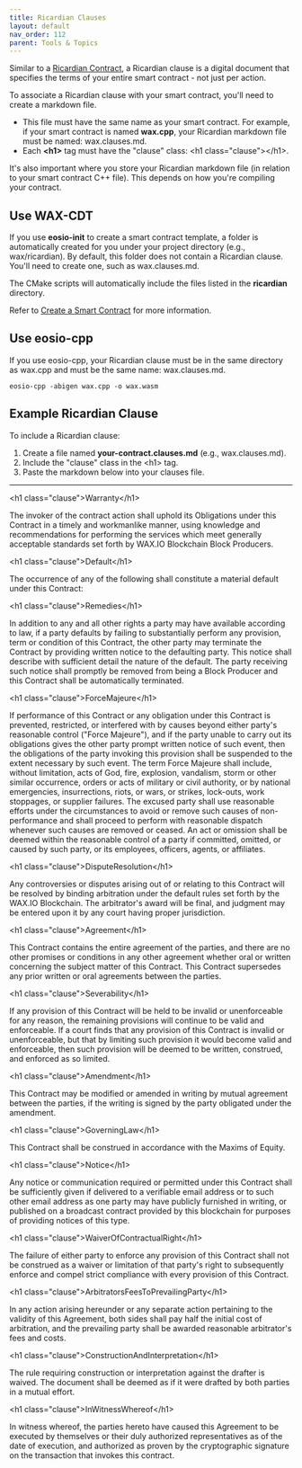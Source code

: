 ```yaml
---
title: Ricardian Clauses
layout: default
nav_order: 112
parent: Tools & Topics
---
```


Similar to a [Ricardian Contract](/wax-developer/docs/ricardian_contract), a Ricardian clause is a digital document that specifies the terms of your entire smart contract - not just per action. 

To associate a Ricardian clause with your smart contract, you'll need to create a markdown file. 

* This file must have the same name as your smart contract. For example, if your smart contract is named **wax.cpp**, your Ricardian markdown file must be named: wax.clauses.md.
* Each **&lt;h1&gt;** tag must have the "clause" class: &lt;h1 class=&quot;clause&quot;&gt;&lt;/h1&gt;.

It's also important where you store your Ricardian markdown file (in relation to your smart contract C++ file). This depends on how you're compiling your contract.

## Use WAX-CDT

If you use **eosio-init** to create a smart contract template, a folder is automatically created for you under your project directory (e.g., wax/ricardian). By default, this folder does not contain a Ricardian clause. You'll need to create one, such as wax.clauses.md.

The CMake scripts will automatically include the files listed in the **ricardian** directory.

Refer to [Create a Smart Contract](/wax-developer/docs/dapp_hello_world) for more information.

## Use eosio-cpp

If you use eosio-cpp, your Ricardian clause must be in the same directory as wax.cpp and must be the same name: wax.clauses.md.

```shell
eosio-cpp -abigen wax.cpp -o wax.wasm
```

## Example Ricardian Clause

To include a Ricardian clause:

1. Create a file named **your-contract.clauses.md** (e.g., wax.clauses.md).
2. Include the "clause" class in the &lt;h1&gt; tag.
3. Paste the markdown below into your clauses file.

<hr style="height:1px; border:none; color:#000; background-color:#000; width:100%; text-align:left; margin: 0 auto 0 0;">

&lt;h1 class=&quot;clause&quot;&gt;Warranty&lt;/h1&gt; 

The invoker of the contract action shall uphold its Obligations under this Contract in a timely and workmanlike manner, using knowledge and recommendations for performing the services which meet generally acceptable standards set forth by WAX.IO Blockchain Block Producers. 

&lt;h1 class=&quot;clause&quot;&gt;Default&lt;/h1&gt; 

The occurrence of any of the following shall constitute a material default under this Contract: 

&lt;h1 class=&quot;clause&quot;&gt;Remedies&lt;/h1&gt; 

In addition to any and all other rights a party may have available according to law, if a party defaults by failing to substantially perform any provision, term or condition of this Contract, the other party may terminate the Contract by providing written notice to the defaulting party. This notice shall describe with sufficient detail the nature of the default. The party receiving such notice shall promptly be removed from being a Block Producer and this Contract shall be automatically terminated. 

&lt;h1 class=&quot;clause&quot;&gt;ForceMajeure&lt;/h1&gt; 

If performance of this Contract or any obligation under this Contract is prevented, restricted, or interfered with by causes beyond either party's reasonable control (&quot;Force Majeure&quot;), and if the party unable to carry out its obligations gives the other party prompt written notice of such event, then the obligations of the party invoking this provision shall be suspended to the extent necessary by such event. The term Force Majeure shall include, without limitation, acts of God, fire, explosion, vandalism, storm or other similar occurrence, orders or acts of military or civil authority, or by national emergencies, insurrections, riots, or wars, or strikes, lock-outs, work stoppages, or supplier failures. The excused party shall use reasonable efforts under the circumstances to avoid or remove such causes of non-performance and shall proceed to perform with reasonable dispatch whenever such causes are removed or ceased. An act or omission shall be deemed within the reasonable control of a party if committed, omitted, or caused by such party, or its employees, officers, agents, or affiliates. 

&lt;h1 class=&quot;clause&quot;&gt;DisputeResolution&lt;/h1&gt; 

Any controversies or disputes arising out of or relating to this Contract will be resolved by binding arbitration under the default rules set forth by the WAX.IO Blockchain. The arbitrator's award will be final, and judgment may be entered upon it by any court having proper jurisdiction. 

&lt;h1 class=&quot;clause&quot;&gt;Agreement&lt;/h1&gt; 

This Contract contains the entire agreement of the parties, and there are no other promises or conditions in any other agreement whether oral or written concerning the subject matter of this Contract. This Contract supersedes any prior written or oral agreements between the parties. 

&lt;h1 class=&quot;clause&quot;&gt;Severability&lt;/h1&gt; 

If any provision of this Contract will be held to be invalid or unenforceable for any reason, the remaining provisions will continue to be valid and enforceable. If a court finds that any provision of this Contract is invalid or unenforceable, but that by limiting such provision it would become valid and enforceable, then such provision will be deemed to be written, construed, and enforced as so limited. 

&lt;h1 class=&quot;clause&quot;&gt;Amendment&lt;/h1&gt; 

This Contract may be modified or amended in writing by mutual agreement between the parties, if the writing is signed by the party obligated under the amendment. 

&lt;h1 class=&quot;clause&quot;&gt;GoverningLaw&lt;/h1&gt; 

This Contract shall be construed in accordance with the Maxims of Equity. 

&lt;h1 class=&quot;clause&quot;&gt;Notice&lt;/h1&gt; 

Any notice or communication required or permitted under this Contract shall be sufficiently given if delivered to a verifiable email address or to such other email address as one party may have publicly furnished in writing, or published on a broadcast contract provided by this blockchain for purposes of providing notices of this type. 

&lt;h1 class=&quot;clause&quot;&gt;WaiverOfContractualRight&lt;/h1&gt; 

The failure of either party to enforce any provision of this Contract shall not be construed as a waiver or limitation of that party's right to subsequently enforce and compel strict compliance with every provision of this Contract. 

&lt;h1 class=&quot;clause&quot;&gt;ArbitratorsFeesToPrevailingParty&lt;/h1&gt; 

In any action arising hereunder or any separate action pertaining to the validity of this Agreement, both sides shall pay half the initial cost of arbitration, and the prevailing party shall be awarded reasonable arbitrator's fees and costs. 

&lt;h1 class=&quot;clause&quot;&gt;ConstructionAndInterpretation&lt;/h1&gt; 

The rule requiring construction or interpretation against the drafter is waived. The document shall be deemed as if it were drafted by both parties in a mutual effort. 

&lt;h1 class=&quot;clause&quot;&gt;InWitnessWhereof&lt;/h1&gt; 

In witness whereof, the parties hereto have caused this Agreement to be executed by themselves or their duly authorized representatives as of the date of execution, and authorized as proven by the cryptographic signature on the transaction that invokes this contract.